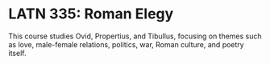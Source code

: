 # LATN 335: Roman Elegy

This course studies Ovid, Propertius, and Tibullus, focusing on themes such as love, male-female relations, politics, war, Roman culture, and poetry itself.